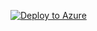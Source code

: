 [![Deploy to Azure](https://aka.ms/deploytoazurebutton)](https://github.com/thiagogbeier/flask_azure_app/blob/main/azuredeploy.json)
